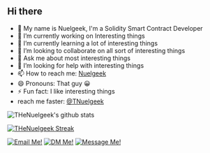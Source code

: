 ## Hi there
- 👋 My name is Nuelgeek, I'm a Solidity Smart Contract Developer
- 🔭 I’m currently working on Interesting things
- 🌱 I’m currently learning a lot of interesting things
- 👯 I’m looking to collaborate on all sort of interesting things
- 💬 Ask me about most interesting things
- 🤔 I’m looking for help with interesting things
- 📫 How to reach me: [Nuelgeek](https://twitter.com/theNuelgeek)
- 😄 Pronouns: That guy 😀 
- ⚡ Fun fact: I like interesting things
- reach me faster: [@TNuelgeek](https://twitter.com/theNuelgeek)
<!---
TheNuelgeek/TheNuelgeek is a ✨ special ✨ repository because its `README.md` (this file) appears on your GitHub profile.
You can click the Preview link to take a look at your changes.
--->

![THeNuelgeek's github stats](https://github-readme-stats.vercel.app/api?username=THeNuelgeek&show_icons=true&theme=highcontrast)

[![THeNuelgeek Streak](https://github-readme-streak-stats.herokuapp.com/?user=THeNuelgeek&theme=dracula)](https://git.io/streak-stats)

[<img src='https://res.cloudinary.com/letech-digital-solutions/image/upload/c_scale,w_32/v1643757205/gmail_sqb5rq.png' title='Email Me!'>](https://thenuelgeekmain@gmail.com)
[<img src='https://res.cloudinary.com/letech-digital-solutions/image/upload/c_scale,w_32/v1643581958/5296516_tweet_twitter_twitter_logo_icon_bge2m4.png' title='DM Me!'>](https://twitter.com/theNuelgeek)
[<img src='https://res.cloudinary.com/letech-digital-solutions/image/upload/c_scale,w_32/v1643581958/5296501_linkedin_network_linkedin_logo_icon_pi6n4y.png' title='Message Me!'>](https://www.linkedin.com/in/nuel-geek-1a2975200/)

